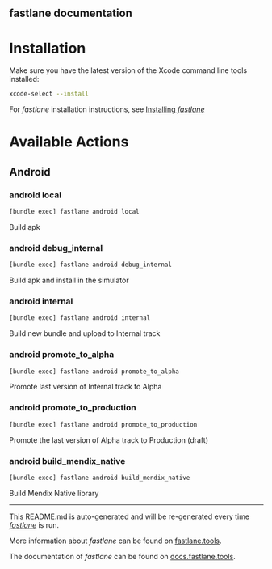 fastlane documentation
----

# Installation

Make sure you have the latest version of the Xcode command line tools installed:

```sh
xcode-select --install
```

For _fastlane_ installation instructions, see [Installing _fastlane_](https://docs.fastlane.tools/#installing-fastlane)

# Available Actions

## Android

### android local

```sh
[bundle exec] fastlane android local
```

Build apk

### android debug_internal

```sh
[bundle exec] fastlane android debug_internal
```

Build apk and install in the simulator

### android internal

```sh
[bundle exec] fastlane android internal
```

Build new bundle and upload to Internal track

### android promote_to_alpha

```sh
[bundle exec] fastlane android promote_to_alpha
```

Promote last version of Internal track to Alpha

### android promote_to_production

```sh
[bundle exec] fastlane android promote_to_production
```

Promote the last version of Alpha track to Production (draft)

### android build_mendix_native

```sh
[bundle exec] fastlane android build_mendix_native
```

Build Mendix Native library

----

This README.md is auto-generated and will be re-generated every time [_fastlane_](https://fastlane.tools) is run.

More information about _fastlane_ can be found on [fastlane.tools](https://fastlane.tools).

The documentation of _fastlane_ can be found on [docs.fastlane.tools](https://docs.fastlane.tools).
